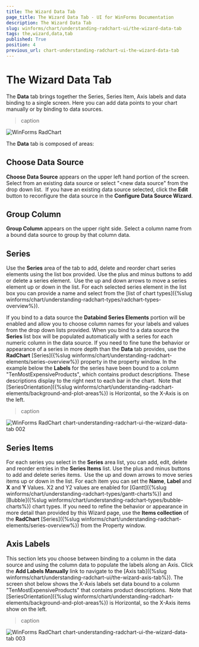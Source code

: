 ```yaml
---
title: The Wizard Data Tab
page_title: The Wizard Data Tab - UI for WinForms Documentation
description: The Wizard Data Tab
slug: winforms/chart/understanding-radchart-ui/the-wizard-data-tab
tags: the,wizard,data,tab
published: True
position: 4
previous_url: chart-understanding-radchart-ui-the-wizard-data-tab
---
```


# The Wizard Data Tab



The __Data__ tab brings together the Series, Series Item, Axis labels and data binding to a single screen. Here you can add data points to your chart manually or by binding to data sources. 
>caption 

![WinForms RadChart ](images/chart-understanding-radchart-ui-the-wizard-data-tab001.png)



The __Data__ tab is composed of areas:

## Choose Data Source

__Choose Data Source__ appears on the upper left hand portion of the screen.  Select from an existing data source or select "<new data source" from the drop down list.  If you have an existing data source selected, click the __Edit__ button to reconfigure the data source in the __Configure Data Source Wizard__.

## Group Column 

__Group Column__ appears on the upper right side. Select a column name from a bound data source to group by that column data.

## Series

Use the __Series__ area of the tab to add, delete and reorder chart series elements using the list box provided. Use the plus and minus buttons to add or delete a series element.  Use the up and down arrows to move a series element up or down in the list. For each selected series element in the list box you can provide a name and select from the [list of chart types]({%slug winforms/chart/understanding-radchart-types/radchart-types-overview%}). 

If you bind to a data source the __Databind Series Elements__ portion will be enabled and allow you to choose column names for your labels and values from the drop down lists provided. When you bind to a data source the __Series__ list box will be populated automatically with a series for each numeric column in the data source. If you need to fine tune the behavior or appearance of a series in more depth than the __Data__ tab provides, use the __RadChart__ [Series]({%slug winforms/chart/understanding-radchart-elements/series-overview%}) property in the property window. In the example below the __Labels__ for the series have been bound to a column "TenMostExpensiveProducts", which contains product descriptions. These descriptions display to the right next to each bar in the chart.  Note that [SeriesOrientation]({%slug winforms/chart/understanding-radchart-elements/background-and-plot-areas%}) is Horizontal, so the X-Axis is on the left.
>caption 

![WinForms RadChart chart-understanding-radchart-ui-the-wizard-data-tab 002](images/chart-understanding-radchart-ui-the-wizard-data-tab002.png)

## Series Items

For each series you select in the __Series__ area list, you can add, edit, delete and reorder entries in the __Series Items__ list. Use the plus and minus buttons to add and delete series items.  Use the up and down arrows to move series items up or down in the list. For each item you can set the __Name__, __Label__ and __X__ and __Y__ Values. X2 and Y2 values are enabled for [Gantt]({%slug winforms/chart/understanding-radchart-types/gantt-charts%}) and [Bubble]({%slug winforms/chart/understanding-radchart-types/bubble-charts%}) chart types. If you need to refine the behavior or appearance in more detail than provided by this Wizard page, use the __Items collection__ of the __RadChart__ [Series]({%slug winforms/chart/understanding-radchart-elements/series-overview%}) from the Property window.

## Axis Labels

This section lets you choose between binding to a column in the data source and using the column data to populate the labels along an Axis. Click the __Add Labels Manually__ link to navigate to the [Axis tab]({%slug winforms/chart/understanding-radchart-ui/the-wizard-axis-tab%}). The screen shot below shows the X-Axis labels set data bound to a column "TenMostExpensiveProducts" that contains product descriptions.  Note that [SeriesOrientation]({%slug winforms/chart/understanding-radchart-elements/background-and-plot-areas%}) is Horizontal, so the X-Axis items show on the left.
>caption 

![WinForms RadChart chart-understanding-radchart-ui-the-wizard-data-tab 003](images/chart-understanding-radchart-ui-the-wizard-data-tab003.png)
